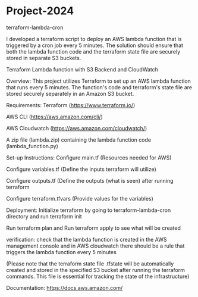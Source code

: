 # Project-2024
terraform-lambda-cron

I developed a terraform script to deploy an AWS lambda function that is triggered by a cron job every 5 minutes. The solution should ensure that both the lambda function code and the terraform state file are securely stored in separate S3 buckets.

Terraform Lambda function with S3 Backend and CloudWatch

Overview: This project utilizes Terraform to set up an AWS lambda function that runs every 5 minutes. The function's code and terraform's state file are stored securely separately in an Amazon S3 bucket.

Requirements:
Terraform (https://www.terraform.io/)

AWS CLI (https://aws.amazon.com/cli/)

AWS Cloudwatch (https://aws.amazon.com/cloudwatch/)

A zip file (lambda.zip) containing the lambda function code (lambda_function.py)

Set-up Instructions:
Configure main.tf (Resources needed for AWS)

Configure variables.tf (Define the inputs terraform will utilize)

Configure outputs.tf (Define the outputs (what is seen) after running terraform

Configure terraform.tfvars (Provide values for the variables)

Deployment:
Initialize terraform by going to terraform-lambda-cron directory and run terraform init

Run terraform plan and Run terraform apply to see what will be created 

verification: check that the lambda function is created in the AWS management console and in AWS cloudwatch there should be a rule that triggers the lambda function every 5 minutes

(Please note that the terraform state file .tfstate will be automatically created and stored in the specified S3 bucket after running the terraform commands. This file is essential for tracking the state of the infrastructure)

Documentation:
https://docs.aws.amazon.com/

